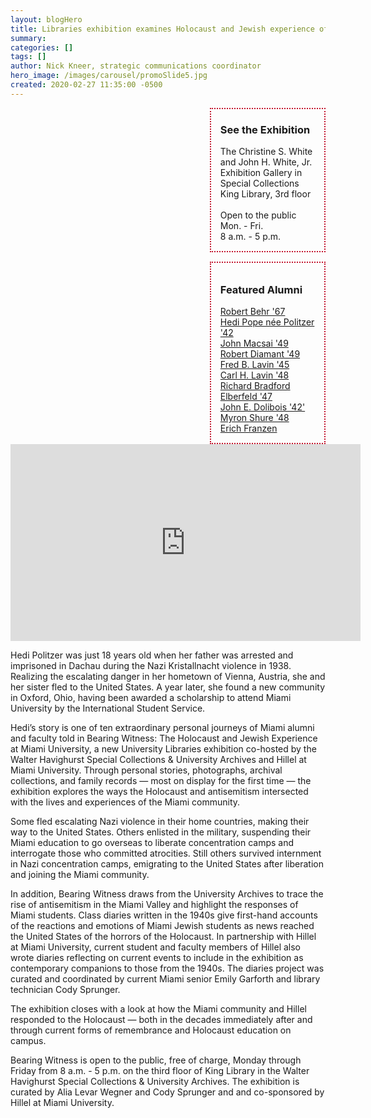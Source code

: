 ```yaml
---
layout: blogHero
title: Libraries exhibition examines Holocaust and Jewish experience of Miami alumni
summary:
categories: []
tags: []
author: Nick Kneer, strategic communications coordinator
hero_image: /images/carousel/promoSlide5.jpg
created: 2020-02-27 11:35:00 -0500
---
```


<div style="float:right; padding-left:15px; padding-right:15px; padding-bottom:15px; padding-top:0px; margin-left:15px; border:2px dotted #C3142D; width:30%;">

<h3 class="mt-3">See the Exhibition</h3>
The Christine S. White and John H. White, Jr. Exhibition Gallery in Special Collections<br/>
King Library, 3rd floor<br />
<br />
Open to the public<br />
Mon. - Fri.<br />
8 a.m. - 5 p.m.
</div>

<div style="float:right; padding-left:15px; padding-right:15px; padding-bottom:15px; padding-top:10px; margin-top:15px; margin-left:15px; border:2px dotted #C3142D; width:30%; clear:both;">
<h3>Featured Alumni</h3>
<a href="/2020/03/19/I-bore-witness-Robert-Behr.html">Robert Behr '67</a><br />
<a href="/2020/07/22/I-bore-witness-hedi-politzer.html">Hedi Pope née Politzer '42</a><br />
<a href="/2020/05/14/I-bore-witness-John-Macsai.html">John Macsai '49</a><br />
<a href="/2020/04/22/I-bore-witness-Robert-Diamant.html">Robert Diamant '49</a><br />
<a href="/2020/04/08/I-bore-witness-Fred-Lavin.html">Fred B. Lavin '45</a><br />
<a href="/2020/04/06/I-bore-witness-Carl-Lavin.html">Carl H. Lavin '48</a><br />
<a href="/2020/05/27/I-bore-witness-Richard-Elberfeld.html">Richard Bradford Elberfeld '47</a><br />
<a href="/2020/04/01/I-bore-witness-John-Dolibois.html">John E. Dolibois '42'</a><br />
<a href="/2020/08/19/I-bore-witness-Myron-Shure.html">Myron Shure '48<br /></a>
<a href="/2020/03/20/I-bore-witness-Erich-Franzen.html">Erich Franzen</a>
</div>

<iframe width="560" height="315" src="https://www.youtube.com/embed/rQGEbwPS6NI" frameborder="0" allow="accelerometer; autoplay; encrypted-media; gyroscope; picture-in-picture" allowfullscreen></iframe>
<p dir="ltr">Hedi Politzer was just 18 years old when her father was arrested and imprisoned in Dachau during the Nazi Kristallnacht violence in 1938. Realizing the escalating danger in her hometown of Vienna, Austria, she and her sister fled to the United States. A year later, she found a new community in Oxford, Ohio, having been awarded a scholarship to attend Miami University by the International Student Service.</p>

<p dir="ltr">Hedi’s story is one of ten extraordinary personal journeys of Miami alumni and faculty told in Bearing Witness: The Holocaust and Jewish Experience at Miami University, a new University Libraries exhibition co-hosted by the Walter Havighurst Special Collections &amp; University Archives and Hillel at Miami University. Through personal stories, photographs, archival collections, and family records — most on display for the first time — the exhibition explores the ways the Holocaust and antisemitism intersected with the lives and experiences of the Miami community.</p>

<p dir="ltr">Some fled escalating Nazi violence in their home countries, making their way to the United States. Others enlisted in the military, suspending their Miami education to go overseas to liberate concentration camps and interrogate those who committed atrocities. Still others survived internment in Nazi concentration camps, emigrating to the United States after liberation and joining the Miami community.</p>

<p dir="ltr">In addition, Bearing Witness draws from the University Archives to trace the rise of antisemitism in the Miami Valley and highlight the responses of Miami students. Class diaries written in the 1940s give first-hand accounts of the reactions and emotions of Miami Jewish students as news reached the United States of the horrors of the Holocaust. In partnership with Hillel at Miami University, current student and faculty members of Hillel also wrote diaries reflecting on current events to include in the exhibition as contemporary companions to those from the 1940s. The diaries project was curated and coordinated by current Miami senior Emily Garforth and library technician Cody Sprunger.</p>

<p dir="ltr">The exhibition closes with a look at how the Miami community and Hillel responded to the Holocaust — both in the decades immediately after and through current forms of remembrance and Holocaust education on campus.</p>

<p dir="ltr">Bearing Witness is open to the public, free of charge, Monday through Friday from 8 a.m. - 5 p.m. on the third floor of King Library in the Walter Havighurst Special Collections &amp; University Archives. The exhibition is curated by Alia Levar Wegner and Cody&nbsp;Sprunger&nbsp;and and co-sponsored by Hillel at Miami University.</p>
